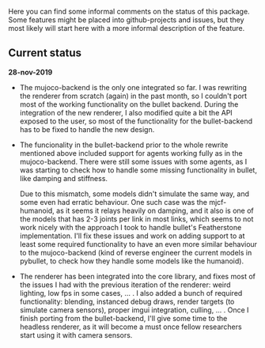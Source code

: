
Here you can find some informal comments on the status of this package. Some features might be placed
into github-projects and issues, but they most likely will start here with a more informal description
of the feature.

## Current status

**28-nov-2019**

* The mujoco-backend is the only one integrated so far. I was rewriting the renderer from scratch (again)
  in the past month, so I couldn't port most of the working functionality on the bullet backend. During
  the integration of the new renderer, I also modified quite a bit the API exposed to the user, so most
  of the functionality for the bullet-backend has to be fixed to handle the new design.

* The funcionality in the bullet-backend prior to the whole rewrite mentioned above included support for
  agents working fully as in the mujoco-backend. There were still some issues with some agents, as I
  was starting to check how to handle some missing functionality in bullet, like damping and stiffness.

  Due to this mismatch, some models didn't simulate the same way, and some even had erratic behaviour.
  One such case was the mjcf-humanoid, as it seems it relays heavily on damping, and it also is one of
  the models that has 2-3 joints per link in most links, which seems to not work nicely with the approach
  I took to handle bullet's Featherstone implementation. I'll fix these issues and work on adding support
  to at least some required functionality to have an even more similar behaviour to the mujoco-backend (kind
  of reverse engineer the current models in pybullet, to check how they handle some models like the humanoid).

* The renderer has been integrated into the core library, and fixes most of the issues I had with the
  previous iteration of the renderer: weird lighting, low fps in some cases, ... . I also added a bunch
  of required functionality: blending, instanced debug draws, render targets (to simulate camera sensors),
  proper imgui integration, culling, ... . Once I finish porting from the bullet-backend, I'll give some
  time to the headless renderer, as it will become a must once fellow researchers start using it with
  camera sensors.

